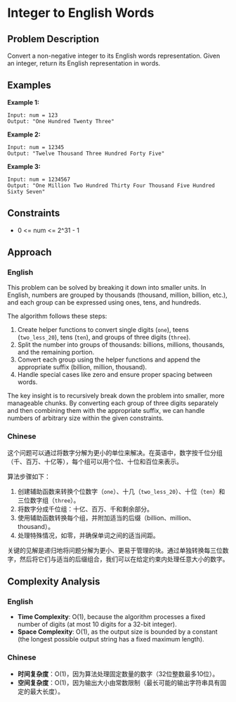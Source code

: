 # Integer to English Words

## Problem Description

Convert a non-negative integer to its English words representation. Given an integer, return its English representation in words.

## Examples

**Example 1:**
```
Input: num = 123
Output: "One Hundred Twenty Three"
```

**Example 2:**
```
Input: num = 12345
Output: "Twelve Thousand Three Hundred Forty Five"
```

**Example 3:**
```
Input: num = 1234567
Output: "One Million Two Hundred Thirty Four Thousand Five Hundred Sixty Seven"
```

## Constraints

- 0 <= num <= 2^31 - 1

## Approach

### English

This problem can be solved by breaking it down into smaller units. In English, numbers are grouped by thousands (thousand, million, billion, etc.), and each group can be expressed using ones, tens, and hundreds.

The algorithm follows these steps:

1. Create helper functions to convert single digits (`one`), teens (`two_less_20`), tens (`ten`), and groups of three digits (`three`).
2. Split the number into groups of thousands: billions, millions, thousands, and the remaining portion.
3. Convert each group using the helper functions and append the appropriate suffix (billion, million, thousand).
4. Handle special cases like zero and ensure proper spacing between words.

The key insight is to recursively break down the problem into smaller, more manageable chunks. By converting each group of three digits separately and then combining them with the appropriate suffix, we can handle numbers of arbitrary size within the given constraints.

### Chinese

这个问题可以通过将数字分解为更小的单位来解决。在英语中，数字按千位分组（千、百万、十亿等），每个组可以用个位、十位和百位来表示。

算法步骤如下：

1. 创建辅助函数来转换个位数字（`one`）、十几（`two_less_20`）、十位（`ten`）和三位数字组（`three`）。
2. 将数字分成千位组：十亿、百万、千和剩余部分。
3. 使用辅助函数转换每个组，并附加适当的后缀（billion、million、thousand）。
4. 处理特殊情况，如零，并确保单词之间的适当间距。

关键的见解是递归地将问题分解为更小、更易于管理的块。通过单独转换每三位数字，然后将它们与适当的后缀组合，我们可以在给定约束内处理任意大小的数字。

## Complexity Analysis

### English

- **Time Complexity**: O(1), because the algorithm processes a fixed number of digits (at most 10 digits for a 32-bit integer).
- **Space Complexity**: O(1), as the output size is bounded by a constant (the longest possible output string has a fixed maximum length).

### Chinese

- **时间复杂度**：O(1)，因为算法处理固定数量的数字（32位整数最多10位）。
- **空间复杂度**：O(1)，因为输出大小由常数限制（最长可能的输出字符串具有固定的最大长度）。 
